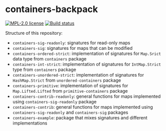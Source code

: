# containers-backpack

[![MPL-2.0 license](https://img.shields.io/badge/license-MPL--2.0-blue.svg)](https://github.com/kowainik/containers-backpack/blob/master/LICENSE)
[![Build status](https://secure.travis-ci.org/kowainik/containers-backpack.svg)](https://travis-ci.org/kowainik/containers-backpack)

Structure of this repository:

* `containers-sig-readonly`: signatures for read-only maps
* `containers-sig`: signatures for maps that can be modified
* `containers-ordered-strict`: implementation of signatures for `Map.Srict` data type from `containers` package
* `containers-int-strict`: implementation of signatures for `IntMap.Strict` type from `containers` package
* `containers-unordered-strict`: implementation of signatures for `HashMap.Strict` from `unordered-containers` package
* `containers-primitive`: implementation of signatures for `Map.Lifted.Lifted` from `primitive-containers` package
* `containers-contrib-readonly`: general functions for maps implemented using `containers-sig-readonly` package
* `containers-contrib`: general functions for maps implemented using `containers-sig-readonly` and `containers-sig` packages
* `containers-example`: package that mixes signatures and different implementations
